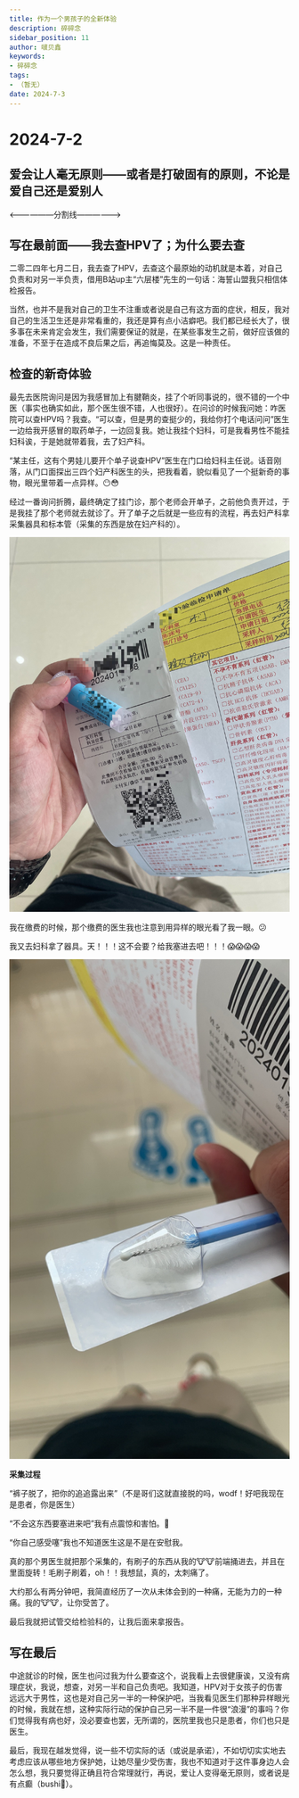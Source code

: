 ```yaml
---
title: 作为一个男孩子的全新体验
description: 碎碎念
sidebar_position: 11
author: 啵贝鑫
keywords:
- 碎碎念
tags: 
- （暂无）
date: 2024-7-3
---
```


# 2024-7-2

## 爱会让人毫无原则——或者是打破固有的原则，不论是爱自己还是爱别人

<——————分割线——————>

##  写在最前面——我去查HPV了；为什么要去查

二零二四年七月二日，我去查了HPV，去查这个最原始的动机就是本着，对自己负责和对另一半负责，借用B站up主“六层楼”先生的一句话：海誓山盟我只相信体检报告。

当然，也并不是我对自己的卫生不注重或者说是自己有这方面的症状，相反，我对自己的生活卫生还是非常看重的，我还是算有点小洁癖吧。我们都已经长大了，很多事在未来肯定会发生，我们需要保证的就是，在某些事发生之前，做好应该做的准备，不至于在造成不良后果之后，再追悔莫及。这是一种责任。

## 检查的新奇体验

最先去医院询问是因为我感冒加上有腱鞘炎，挂了个听同事说的，很不错的一个中医（事实也确实如此，那个医生很不错，人也很好）。在问诊的时候我问她：咋医院可以查HPV吗？我查。“可以查，但是男的查挺少的，我给你打个电话问问”医生一边给我开感冒的取药单子，一边回复我。她让我挂个妇科，可是我看男性不能挂妇科诶，于是她就带着我，去了妇产科。

“某主任，这有个男娃儿要开个单子说查HPV”医生在门口给妇科主任说。话音刚落，从门口面探出三四个妇产科医生的头，把我看着，貌似看见了一个挺新奇的事物，眼光里带着一点异样。😶😳

经过一番询问折腾，最终确定了挂门诊，那个老师会开单子，之前他负责开过，于是我挂了那个老师就去就诊了。开了单子之后就是一些应有的流程，再去妇产科拿采集器具和标本管（采集的东西是放在妇产科的）。

![1](../../static/life_Page/碎碎念/About%20me/1.jpg)

我在缴费的时候，那个缴费的医生我也注意到用异样的眼光看了我一眼。😕

我又去妇科拿了器具。天！！！这不会要？给我塞进去吧！！！😱😱😱😱

![2](../../static/life_Page/碎碎念/About%20me/3.jpg)

**采集过程**

“裤子脱了，把你的追追露出来”（不是哥们这就直接脱的吗，wodf！好吧我现在是患者，你是医生）

“不会这东西要塞进来吧”我有点震惊和害怕。🥶

“你自己感受噻”我也不知道医生这是不是在安慰我。

真的那个男医生就把那个采集的，有刷子的东西从我的🐮🐮前端捅进去，并且在里面旋转！毛刷子刷着，oh！！我想鼠，真的，太刺痛了。

大约那么有两分钟吧，我简直经历了一次从未体会到的一种痛，无能为力的一种痛。我的🐮🐮，让你受苦了。

最后我就把试管交给检验科的，让我后面来拿报告。

## 写在最后

中途就诊的时候，医生也问过我为什么要查这个，说我看上去很健康诶，又没有病理症状，我说，想查，对另一半和自己负责吧。我知道，HPV对于女孩子的伤害远远大于男性，这也是对自己另一半的一种保护吧，当我看见医生们那种异样眼光的时候，我就在想，这种实际行动的保护自己另一半不是一件很“浪漫”的事吗？你们觉得我有病也好，没必要查也罢，无所谓的，医院里我也只是患者，你们也只是医生。

最后，我现在越发觉得，说一些不切实际的话（或说是承诺），不如切切实实地去考虑应该从哪些地方保护她，让她尽量少受伤害，我也不知道对于这件事身边人会怎么想，我只要觉得正确且符合常理就行，再说，爱让人变得毫无原则，或者说是有点癫（bushi😬）。